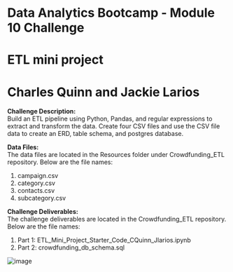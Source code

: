 # Data Analytics Bootcamp - Module 10 Challenge
# ETL mini project
# Charles Quinn and Jackie Larios

<b>Challenge Description:</b><br>
Build an ETL pipeline using Python, Pandas, and regular expressions to extract and transform the data. Create four CSV files and use the CSV file data to create an ERD, table schema, and postgres database.<br>

<b>Data Files:</b><br>
The data files are located in the Resources folder under Crowdfunding_ETL repository. Below are the file names:<br>
1. campaign.csv<br>
2. category.csv<br>
3. contacts.csv<br>
4. subcategory.csv<br>

<b>Challenge Deliverables:</b><br>
The challenge deliverables are located in the Crowdfunding_ETL repository. Below are the file names:<br>
1. Part 1: ETL_Mini_Project_Starter_Code_CQuinn_Jlarios.ipynb<br>
2. Part 2: crowdfunding_db_schema.sql<br>

![image](https://github.com/jl211412/Crowdfunding_ETL/assets/128498023/1c98bf19-3332-43f4-b868-085ce458510a)

